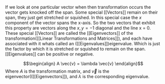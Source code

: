 If we look at one particular vector when then transformation occurs the vector gets knocked off the span. Some special [[Vectors]] remain on their span, they just get stretched or squished. In this special case the $x$ component of the vector spans the x-axis. So the two vectors that exhibit this property are vectors along the $x,y = -1$ diagonal and the line x = 0. These special [[Vectors]] are called the [[Eigenvectors]] of the transformation([[Linear Transformations and Matrices]]), and each have associated with it whats called an ([[Eigenvalues]])eigenvalue. Which is just the factor by which it is stretched or squished to remain on the span. [[Eigenvalues]] can be positive or negative. 

$$\begin{align}
    A \vec{v} = \lambda \vec{v}
\end{align}$$
Where $A$ is the transformation matrix, and $\vec{v}$ is the eigenvector(([[Eigenvectors]]), and $\lambda$ is the corresponding eigenvalue. 



